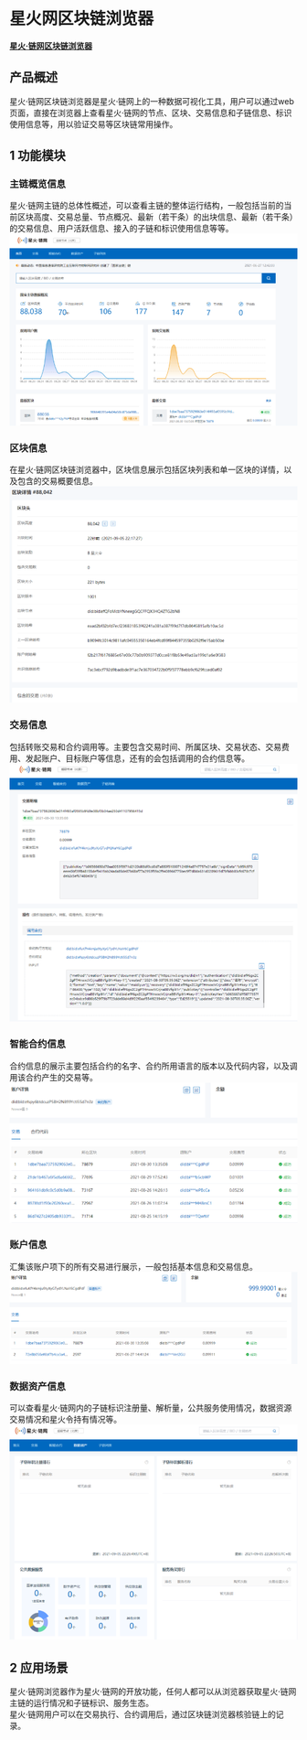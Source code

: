 # 星火网区块链浏览器

**[星火·链网区块链浏览器](http://test-explorer.bitfactory.cn/)**

<a name="mzYWs"></a>
## **产品概述**
星火·链网区块链浏览器是星火·链网上的一种数据可视化工具，用户可以通过web页面，直接在浏览器上查看星火·链网的节点、区块、交易信息和子链信息、标识使用信息等，用以验证交易等区块链常用操作。
<a name="FQBXC"></a>
## **1 功能模块**
<a name="OvAsU"></a>
### **主链概览信息**
星火·链网主链的总体性概述，可以查看主链的整体运行结构，一般包括当前的当前区块高度、交易总量、节点概况、最新（若干条）的出块信息、最新（若干条）的交易信息、用户活跃信息、接入的子链和标识使用信息等等。<br />![image.png](../images/explorer_1.png)
<a name="nTvGV"></a>
### **区块信息**
在星火·链网区块链浏览器中，区块信息展示包括区块列表和单一区块的详情，以及包含的交易概要信息。<br />![image.png](../images/explorer_2.png)
<a name="mKJBx"></a>
### **交易信息**
包括转账交易和合约调用等。主要包含交易时间、所属区块、交易状态、交易费用、发起账户、目标账户等信息，还有的会包括调用的合约信息等。<br />![image.png](../images/explorer_3.png)
<a name="QR4nr"></a>
### **智能合约信息**
合约信息的展示主要包括合约的名字、合约所用语言的版本以及代码内容，以及调用该合约产生的交易等。<br />![image.png](../images/explorer_4.png)
<a name="s71Y4"></a>
### **账户信息**
汇集该账户项下的所有交易进行展示，一般包括基本信息和交易信息。
![image.png](../images/explorer_5.png)
<a name="pd5kl"></a>
### **数据资产信息**
可以查看星火·链网内的子链标识注册量、解析量，公共服务使用情况，数据资源交易情况和星火令持有情况等。<br />![image.png](../images/explorer_6.png)
<a name="WxL2r"></a>
## **2 应用场景**
星火·链网浏览器作为星火·链网的开放功能，任何人都可以从浏览器获取星火·链网主链的运行情况和子链标识、服务生态。<br />星火·链网用户可以在交易执行、合约调用后，通过区块链浏览器核验链上的记录。
<a name="yKLey"></a>

